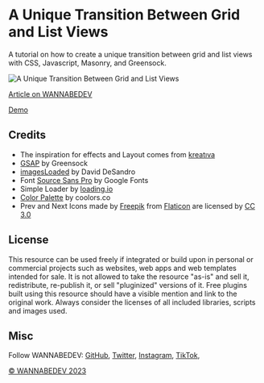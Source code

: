 # A Unique Transition Between Grid and List Views

A tutorial on how to create a unique transition between grid and list views with CSS, Javascript, Masonry, and Greensock.

![A Unique Transition Between Grid and List Views](https://raw.githubusercontent.com/MirzaHodzic/a-unique-transition-between-grid-and-list-views/main/assets/img/a-unique-transition-between-grid-and-list-views-new.png?token=GHSAT0AAAAAACDBRP4VQLAVVBCABT4KN5D2ZEPGJNQ)

[Article on WANNABEDEV](https://wannabedev.io/tutorials/unveiling-the-enchanting-view-mode-symphony/)

[Demo](https://wannabedev.io/_posts/demo/unveiling-the-enchanting-view-mode-symphony)

## Credits
- The inspiration for effects and Layout comes from [kreatıva](https://dribbble.com/shots/3777026-Spindle-Data-Sources-Animation)
- [GSAP](https://greensock.com) by Greensock
- [imagesLoaded](https://imagesloaded.desandro.com/) by David DeSandro
- Font [Source Sans Pro](https://fonts.google.com/specimen/Source+Sans+Pro) by Google Fonts
- Simple Loader by [loading.io](https://loading.io/css/)
- [Color Palette](https://coolors.co/) by coolors.co
- Prev and Next Icons made by [Freepik](https://www.freepik.com/) from [Flaticon](https://www.flaticon.com/) are licensed by [CC 3.0](http://creativecommons.org/licenses/by/3.0/)

## License
This resource can be used freely if integrated or build upon in personal or commercial projects such as websites, web apps and web templates intended for sale. It is not allowed to take the resource "as-is" and sell it, redistribute, re-publish it, or sell "pluginized" versions of it. Free plugins built using this resource should have a visible mention and link to the original work. Always consider the licenses of all included libraries, scripts and images used.

## Misc

Follow WANNABEDEV: [GitHub](https://github.com/wannabedevio), [Twitter](https://twitter.com/wannabedev_io), [Instagram](https://www.instagram.com/wannabedev.io/), [TikTok](https://www.tiktok.com/@wannabedev.io), 

[© WANNABEDEV 2023](https://wannabedev.io)

